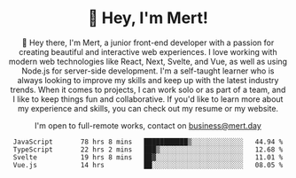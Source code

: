 <div align="center">
  <h1 align="center">👋 Hey, I'm Mert! </h1>
<p>
 🎉 Hey there, I'm Mert, a junior front-end developer with a passion for creating beautiful and interactive web experiences. I love working with modern web technologies like React, Next, Svelte, and Vue, as well as using Node.js for server-side development. I'm a self-taught learner who is always looking to improve my skills and keep up with the latest industry trends. When it comes to projects, I can work solo or as part of a team, and I like to keep things fun and collaborative. If you'd like to learn more about my experience and skills, you can check out my resume or my website.
</p>

  I'm open to full-remote works, contact on [business@mert.day](mailto:business@mert.day) 
  
<!--START_SECTION:waka-->

```text
JavaScript       78 hrs 8 mins   ███████████▒░░░░░░░░░░░░░   44.94 %
TypeScript       22 hrs 2 mins   ███▒░░░░░░░░░░░░░░░░░░░░░   12.68 %
Svelte           19 hrs 8 mins   ██▓░░░░░░░░░░░░░░░░░░░░░░   11.01 %
Vue.js           14 hrs          ██░░░░░░░░░░░░░░░░░░░░░░░   08.05 %
```

<!--END_SECTION:waka-->

<!--
I inspired from https://github.com/noirrs
You can check his page too!

Mert Doğu - Front-end Developer - mert.day
--> 
